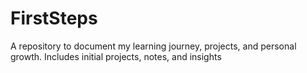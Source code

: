 # FirstSteps
A repository to document my learning journey, projects, and personal growth. Includes initial projects, notes, and insights
